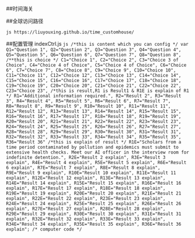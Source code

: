 ##时间海关

##全球访问路径

``js
https://liuyouxing.github.io/time_customhouse/
``

##配置管理
indexCtrl.js
``js
/*this is content which you can config */
    var Q1="Question 1",
        Q2="Question 2",
        Q3="Question 3",
        Q4="Question 4",
        Q5="Question 5",
        Q6="Question 6",
        Q7="Question 7",
        Q8="Question 8",
        /**this is choice */
        C1="Choice 1",
        C2="Choice 2",
        C3="Choice 3 of Choice",
        C4="Choice 4 of Choice",
        C5="Choice 4 of Choice",
        C6="Choice 6",
        C7="Choice 7",
        C8="Choice 8",
        C9="Choice 9",
        C10="Choice 10",
        C11="Choice 11",
        C12="Choice 12",
        C13="Choice 13",
        C14="Choice 14",
        C15="Choice 15",
        C16="Choice 16",
        C17="Choice 17",
        C18="Choice 18",
        C19="Choice 19",
        C20="Choice 20",
        C21="Choice 21",
        C22="Choice 22",
        C23="Choice 23",
        /*this is result,R1 is Result1 & R1E is explain of R1 */
        R1="Additional information required.",
        R2="Result 2",
        R3="Result 3",
        R4="Result 4",
        R5="Result 5",
        R6="Result 6",
        R7="Result 7",
        R8="Result 8",
        R9="Result 9",
        R10="Result 10",
        R11="Result 11",
        R12="Result 12",
        R13="Result 13",
        R14="Result 14",
        R15="Result 15",
        R16="Result 16",
        R17="Result 17",
        R18="Result 18",
        R19="Result 19",
        R20="Result 20",
        R21="Result 21",
        R22="Result 22",
        R23="Result 23",
        R24="Result 24",
        R25="Result 25",
        R26="Result 26",
        R27="Result 27",
        R28="Result 28",
        R29="Result 29",
        R30="Result 30",
        R31="Result 31",
        R32="Result 32",
        R33="Result 33",
        R34="Result 34",
        R35="Result 35",
        R36="Result 36"
        /*this is explain of result */
        R1E="Scholars from a time period contaminated by pollution and epidemics must submit to extensive health checks. Meet our AI officer in the interview room for indefinite detention.",
        R2E="Result 2 explain",
        R3E="Result 3 explain",
        R4E="Result 4 explain",
        R5E="Result 5 explain",
        R6E="Result 6 explain",
        R7E="Result 7 explain",
        R8E="Result 8 explain",
        R9E="Result 9 explain",
        R10E="Result 10 explain",
        R11E="Result 11 explain",
        R12E="Result 12 explain",
        R13E="Result 13 explain",
        R14E="Result 14 explain",
        R15E="Result 15 explain",
        R16E="Result 16 explain",
        R17E="Result 17 explain",
        R18E="Result 18 explain",
        R19E="Result 19 explain",
        R20E="Result 20 explain",
        R21E="Result 21 explain",
        R22E="Result 22 explain",
        R23E="Result 23 explain",
        R24E="Result 24 explain",
        R25E="Result 25 explain",
        R26E="Result 26 explain",
        R27E="Result 27 explain",
        R28E="Result 28 explain",
        R29E="Result 29 explain",
        R30E="Result 30 explain",
        R31E="Result 31 explain",
        R32E="Result 32 explain",
        R33E="Result 33 explain",
        R34E="Result 34 explain",
        R35E="Result 35 explain",
        R36E="Result 36 explain";
    /* computer code */
``
